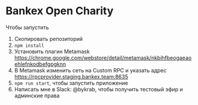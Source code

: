 # Bankex Open Charity


Чтобы  запустить

1. Скопировать репозиторий
1. `npm install`
1. Установить плагин Metamask https://chrome.google.com/webstore/detail/metamask/nkbihfbeogaeaoehlefnkodbefgpgknn
1. В Metamask изменить сеть на Custom RPC и указать адрес https://rpcprovider.staging.bankex.team:8635
1. `npm run start`, чтобы запустить приложение
1. Написать мне в Slack: @bykrab, чтобы получить тестовый эфир и админские права

<!-- Чтобы задеплоить контракт организации, необходим [truffle](http://truffleframework.com/) -->
<!-- 1. `npm install -g truffle` -->
<!-- 1. Зайти в папку проекта, запустить `truffle migrate --network ganache` -->
<!-- 1. Дождаться компиляции, в консоли будет строчка вида `Organization: 0x.....` где 0x.... это адрес контракта организации. -->
<!-- 1. Скопировать адрес организации из предыдущего шага в `constants.js` в переменную `exports.DEV_ENVIRONMENT.organizations`; -->



